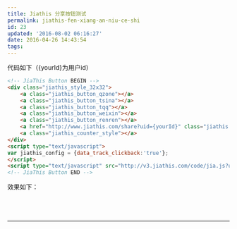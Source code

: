 ```yaml
---
title: Jiathis 分享按钮测试
permalink: jiathis-fen-xiang-an-niu-ce-shi
id: 23
updated: '2016-08-02 06:16:27'
date: 2016-04-26 14:43:54
tags:
---
```


代码如下（{yourId}为用户id）

```html line-numbers
<!-- JiaThis Button BEGIN -->
<div class="jiathis_style_32x32">
    <a class="jiathis_button_qzone"></a>
    <a class="jiathis_button_tsina"></a>
    <a class="jiathis_button_tqq"></a>
    <a class="jiathis_button_weixin"></a>
    <a class="jiathis_button_renren"></a>
    <a href="http://www.jiathis.com/share?uid={yourId}" class="jiathis jiathis_txt jtico jtico_jiathis" target="_blank"></a>
    <a class="jiathis_counter_style"></a>
</div>
<script type="text/javascript">
var jiathis_config = {data_track_clickback:'true'};
</script>
<script type="text/javascript" src="http://v3.jiathis.com/code/jia.js?uid={yourId}" charset="utf-8"></script>
<!-- JiaThis Button END -->
```

效果如下：

<!-- JiaThis Button BEGIN -->
<div class="jiathis_style_32x32" style="height: 40px;">
	<a class="jiathis_button_qzone"></a>
	<a class="jiathis_button_tsina"></a>
	<a class="jiathis_button_tqq"></a>
	<a class="jiathis_button_weixin"></a>
	<a class="jiathis_button_renren"></a>
	<a href="http://www.jiathis.com/share?uid=2097190" class="jiathis jiathis_txt jtico jtico_jiathis" target="_blank"></a>
	<a class="jiathis_counter_style"></a>
</div>
<script type="text/javascript">
    var jiathis_config = {data_track_clickback:'true'};
</script>
<script type="text/javascript" src="http://v3.jiathis.com/code/jia.js?uid=2097190" charset="utf-8"></script>
<!-- JiaThis Button END -->

___

